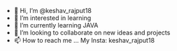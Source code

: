 - 👋 Hi, I’m @keshav_rajput18
- 👀 I’m interested in learning
- 🌱 I’m currently learning JAVA
- 💞️ I’m looking to collaborate on new ideas and projects
- 📫 How to reach me ... My Insta: keshav_rajput18

<!---
keshav-rajput18/keshav-rajput18 is a ✨ special ✨ repository because its `README.md` (this file) appears on your GitHub profile.
You can click the Preview link to take a look at your changes.
--->
